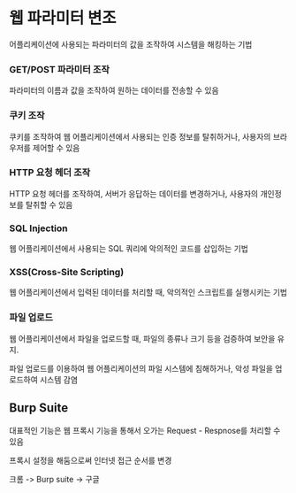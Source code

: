 # 웹 파라미터 변조

어플리케이션에 사용되는 파라미터의 값을 조작하여 시스템을 해킹하는 기법

### GET/POST 파라미터 조작

파라미터의 이름과 값을 조작하여 원하는 데이터를 전송할 수 있음

### 쿠키 조작

쿠키를 조작하여 웹 어플리케이션에서 사용되는 인증 정보를 탈취하거나, 사용자의 브라우저를 제어할 수 있음

### HTTP 요청 헤더 조작

HTTP 요청 헤더를 조작하여, 서버가 응답하는 데이터를 변경하거나, 사용자의 개인정보를 탈취할 수 있음

### SQL Injection

웹 어플리케이션에서 사용되는 SQL 쿼리에 악의적인 코드를 삽입하는 기법

### XSS(Cross-Site Scripting)

웹 어플리케이션에서 입력된 데이터를 처리할 때, 악의적인 스크립트를 실행시키는 기법

### 파일 업로드

웹 어플리케이션에서 파일을 업로드할 때, 파일의 종류나 크기 등을 검증하여 보안을 유지.

파일 업로드를 이용하여 웹 어플리케이션의 파일 시스템에 침해하거나, 악성 파일을 업로드하여 시스템 감염

## Burp Suite

대표적인 기능은 웹 프록시 기능을 통해서 오가는 Request - Respnose를 처리할 수 있음

프록시 설정을 해둠으로써 인터넷 접근 순서를 변경

크롬 -> Burp suite -> 구글